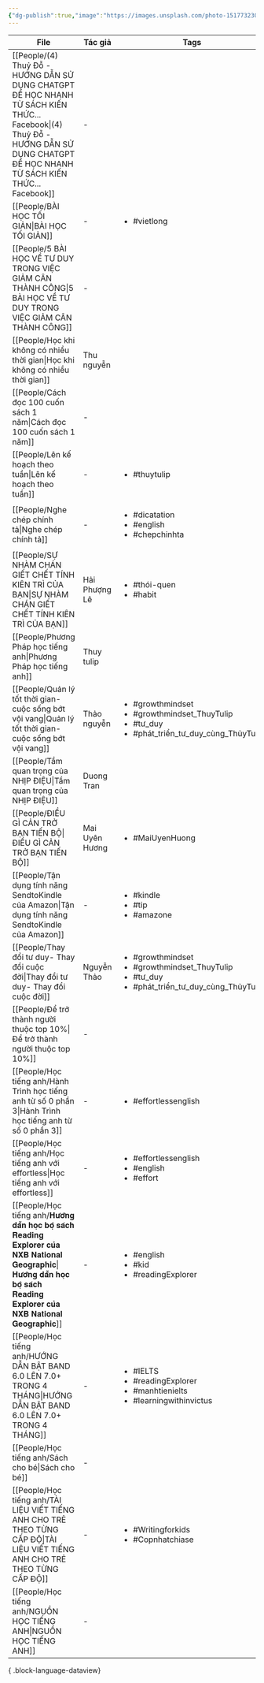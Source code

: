 ```yaml
---
{"dg-publish":true,"image":"https://images.unsplash.com/photo-1517732306149-e8f829eb588a?crop=entropy&cs=tinysrgb&fit=max&fm=jpg&ixid=M3wzNjAwOTd8MHwxfHNlYXJjaHwzfHxQRU9QTEV8ZW58MHwwfHx8MTcwNDMzOTI3Mnww&ixlib=rb-4.0.3&q=80&w=1080","permalink":"/Attachment_NHH/MOC/PEOPLE/","dgPassFrontmatter":true,"noteIcon":"2","created":"2023-12-26T17:35:32.742+07:00","updated":"2024-01-04T12:44:55.810+07:00"}
---
```



| File                                                                                                                                                                                                                                                                                                   | Tác giả        | Tags                                                                                                                        |
| ------------------------------------------------------------------------------------------------------------------------------------------------------------------------------------------------------------------------------------------------------------------------------------------------------ | -------------- | --------------------------------------------------------------------------------------------------------------------------- |
| [[People/(4) Thuỷ Đỗ - HƯỚNG DẪN SỬ DỤNG CHATGPT ĐỂ HỌC NHANH TỪ SÁCH KIẾN THỨC...  Facebook\|(4) Thuỷ Đỗ - HƯỚNG DẪN SỬ DỤNG CHATGPT ĐỂ HỌC NHANH TỪ SÁCH KIẾN THỨC...  Facebook]]                                                                                                                 | \-             | <ul></ul>                                                                                                                   |
| [[People/BÀI HỌC TỐI GIẢN\|BÀI HỌC TỐI GIẢN]]                                                                                                                                                                                                                                                       | \-             | <ul><li>#vietlong</li></ul>                                                                                                 |
| [[People/5 BÀI HỌC VỀ TƯ DUY TRONG VIỆC GIẢM CÂN THÀNH CÔNG\|5 BÀI HỌC VỀ TƯ DUY TRONG VIỆC GIẢM CÂN THÀNH CÔNG]]                                                                                                                                                                                   | \-             | <ul></ul>                                                                                                                   |
| [[People/Học khi không có nhiều thời gian\|Học khi không có nhiều thời gian]]                                                                                                                                                                                                                       | Thu nguyễn     | <ul></ul>                                                                                                                   |
| [[People/Cách đọc 100 cuốn sách 1 năm\|Cách đọc 100 cuốn sách 1 năm]]                                                                                                                                                                                                                               | \-             | <ul></ul>                                                                                                                   |
| [[People/Lên kế hoạch theo tuần\|Lên kế hoạch theo tuần]]                                                                                                                                                                                                                                           | \-             | <ul><li>#thuytulip</li></ul>                                                                                                |
| [[People/Nghe chép chính tả\|Nghe chép chính tả]]                                                                                                                                                                                                                                                   | \-             | <ul><li>#dicatation</li><li>#english</li><li>#chepchinhta</li></ul>                                                         |
| [[People/SỰ NHÀM CHÁN GIẾT CHẾT TÍNH KIÊN TRÌ CỦA BẠN\|SỰ NHÀM CHÁN GIẾT CHẾT TÍNH KIÊN TRÌ CỦA BẠN]]                                                                                                                                                                                               | Hải Phượng Lê  | <ul><li>#thói-quen</li><li>#habit</li></ul>                                                                                 |
| [[People/Phương Pháp học tiếng anh\|Phương Pháp học tiếng anh]]                                                                                                                                                                                                                                     | Thuy tulip     | <ul></ul>                                                                                                                   |
| [[People/Quản lý tốt thời gian-cuộc sống bớt vội vang\|Quản lý tốt thời gian-cuộc sống bớt vội vang]]                                                                                                                                                                                               | Thảo nguyễn    | <ul><li>#growthmindset</li><li>#growthmindset_ThuyTulip</li><li>#tư_duy</li><li>#phát_triển_tư_duy_cùng_ThủyTulip</li></ul> |
| [[People/Tầm quan trọng của NHỊP ĐIỆU\|Tầm quan trọng của NHỊP ĐIỆU]]                                                                                                                                                                                                                               | Duong Tran     | <ul></ul>                                                                                                                   |
| [[People/ĐIỀU GÌ CẢN TRỞ BẠN TIẾN BỘ\|ĐIỀU GÌ CẢN TRỞ BẠN TIẾN BỘ]]                                                                                                                                                                                                                                 | Mai Uyên Hương | <ul><li>#MaiUyenHuong</li></ul>                                                                                             |
| [[People/Tận dụng tính năng SendtoKindle của Amazon\|Tận dụng tính năng SendtoKindle của Amazon]]                                                                                                                                                                                                   | \-             | <ul><li>#kindle</li><li>#tip</li><li>#amazone</li></ul>                                                                     |
| [[People/Thay đổi tư duy- Thay đổi cuộc đời\|Thay đổi tư duy- Thay đổi cuộc đời]]                                                                                                                                                                                                                   | Nguyễn Thảo    | <ul><li>#growthmindset</li><li>#growthmindset_ThuyTulip</li><li>#tư_duy</li><li>#phát_triển_tư_duy_cùng_ThủyTulip</li></ul> |
| [[People/Để trở thành người thuộc top 10%\|Để trở thành người thuộc top 10%]]                                                                                                                                                                                                                       | \-             | <ul></ul>                                                                                                                   |
| [[People/Học tiếng anh/Hành Trình học tiếng anh từ số 0 phần 3\|Hành Trình học tiếng anh từ số 0 phần 3]]                                                                                                                                                                                           | \-             | <ul><li>#effortlessenglish</li></ul>                                                                                        |
| [[People/Học tiếng anh/Học tiếng anh với effortless\|Học tiếng anh với effortless]]                                                                                                                                                                                                                 | \-             | <ul><li>#effortlessenglish</li><li>#english</li><li>#effort</li></ul>                                                       |
| [[People/Học tiếng anh/𝐇𝐮̛𝐨̛́𝐧𝐠 𝐝𝐚̂̃𝐧 𝐡𝐨̣𝐜 𝐛𝐨̣̂ 𝐬𝐚́𝐜𝐡 𝐑𝐞𝐚𝐝𝐢𝐧𝐠 𝐄𝐱𝐩𝐥𝐨𝐫𝐞𝐫 𝐜𝐮̉𝐚 𝐍𝐗𝐁 𝐍𝐚𝐭𝐢𝐨𝐧𝐚𝐥 𝐆𝐞𝐨𝐠𝐫𝐚𝐩𝐡𝐢𝐜\|𝐇𝐮̛𝐨̛́𝐧𝐠 𝐝𝐚̂̃𝐧 𝐡𝐨̣𝐜 𝐛𝐨̣̂ 𝐬𝐚́𝐜𝐡 𝐑𝐞𝐚𝐝𝐢𝐧𝐠 𝐄𝐱𝐩𝐥𝐨𝐫𝐞𝐫 𝐜𝐮̉𝐚 𝐍𝐗𝐁 𝐍𝐚𝐭𝐢𝐨𝐧𝐚𝐥 𝐆𝐞𝐨𝐠𝐫𝐚𝐩𝐡𝐢𝐜]] | \-             | <ul><li>#english</li><li>#kid</li><li>#readingExplorer</li></ul>                                                            |
| [[People/Học tiếng anh/HƯỚNG DẪN BẬT BAND 6.0 LÊN 7.0+ TRONG 4 THÁNG\|HƯỚNG DẪN BẬT BAND 6.0 LÊN 7.0+ TRONG 4 THÁNG]]                                                                                                                                                                               | \-             | <ul><li>#IELTS</li><li>#readingExplorer</li><li>#manhtienielts</li><li>#learningwithinvictus</li></ul>                      |
| [[People/Học tiếng anh/Sách cho bé\|Sách cho bé]]                                                                                                                                                                                                                                                   | \-             | <ul></ul>                                                                                                                   |
| [[People/Học tiếng anh/TÀI LIỆU VIẾT TIẾNG ANH CHO TRẺ THEO TỪNG CẤP ĐỘ\|TÀI LIỆU VIẾT TIẾNG ANH CHO TRẺ THEO TỪNG CẤP ĐỘ]]                                                                                                                                                                         | \-             | <ul><li>#Writingforkids</li><li>#Copnhatchiase</li></ul>                                                                    |
| [[People/Học tiếng anh/NGUỒN HỌC TIẾNG ANH\|NGUỒN HỌC TIẾNG ANH]]                                                                                                                                                                                                                                   | \-             | <ul></ul>                                                                                                                   |

{ .block-language-dataview}




